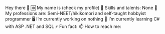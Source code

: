 Hey there 👋
🆔 My name is (check my profile)
🧠 Skills and talents: None
💼 My professions are: Semi-NEET/hikikomori and self-taught hobbyist programmer
🖥️ I’m currently working on nothing
🌱 I’m currently learning C# with ASP .NET and SQL
⚡ Fun fact: 
📫 How to reach me: 
